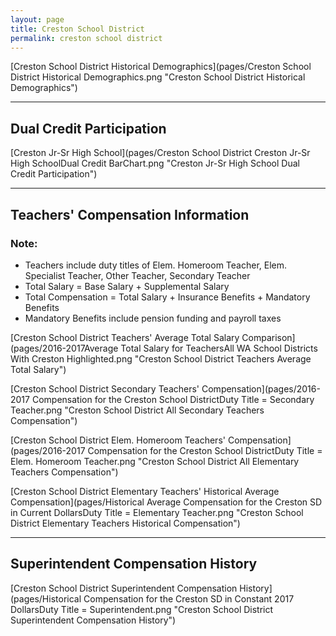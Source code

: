 ```yaml
---
layout: page
title: Creston School District
permalink: creston school district
---
```



[Creston School District Historical Demographics](pages/Creston School District Historical Demographics.png "Creston School District Historical Demographics")

___

## Dual Credit Participation

[Creston Jr-Sr High School](pages/Creston School District Creston Jr-Sr High SchoolDual Credit BarChart.png "Creston Jr-Sr High School Dual Credit Participation")


___

## Teachers' Compensation Information
### Note:
- Teachers include duty titles of Elem. Homeroom Teacher, Elem. Specialist Teacher, Other Teacher, Secondary Teacher
- Total Salary = Base Salary + Supplemental Salary
- Total Compensation = Total Salary + Insurance Benefits + Mandatory Benefits
- Mandatory Benefits include pension funding and payroll taxes

[Creston School District Teachers' Average Total Salary Comparison](pages/2016-2017Average Total Salary for TeachersAll WA School Districts With Creston Highlighted.png "Creston School District Teachers Average Total Salary")

[Creston School District Secondary Teachers' Compensation](pages/2016-2017 Compensation for the Creston School DistrictDuty Title = Secondary Teacher.png "Creston School District All Secondary Teachers Compensation")

[Creston School District Elem. Homeroom Teachers' Compensation](pages/2016-2017 Compensation for the Creston School DistrictDuty Title = Elem. Homeroom Teacher.png "Creston School District All Elementary Teachers Compensation")

[Creston School District Elementary Teachers' Historical Average Compensation](pages/Historical Average Compensation for the Creston SD in Current DollarsDuty Title = Elementary Teacher.png "Creston School District Elementary Teachers Historical Compensation")


___

## Superintendent Compensation History

[Creston School District Superintendent Compensation History](pages/Historical Compensation for the Creston SD in Constant 2017 DollarsDuty Title = Superintendent.png "Creston School District Superintendent Compensation History")

